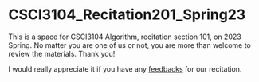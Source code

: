 # CSCI3104_Recitation201_Spring23
This is a space for CSCI3104 Algorithm, recitation section 101, on 2023 Spring.
No matter you are one of us or not, you are more than welcome to review the materials.
Thank you!

I would really appreciate it if you have any [feedbacks](https://forms.gle/U2TSCP9tL3BYu5E96) for our recitation.
